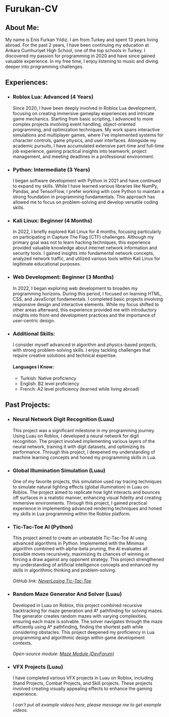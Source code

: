 <h1>Furukan-CV</h1>

<h2>About Me:</h2>
<p>
  My name is Enis Furkan Yıldız. I am from Turkey and spent 13 years living abroad. For the past 2 years, I have been continuing my education at Ankara Cumhuriyet High School, one of the top schools in Turkey. I discovered my passion for programming in 2020 and have since gained valuable experience. In my free time, I enjoy listening to music and diving deeper into programming challenges.
</p>

<h2>Experiences:</h2>
<ul>
  <li>
    <h3>Roblox Lua: Advanced (4 Years)</h3>
    <p>
      Since 2020, I have been deeply involved in Roblox Lua development, focusing on creating immersive gameplay experiences and intricate game mechanics. Starting from basic scripting, I advanced to more complex projects involving event handling, object-oriented programming, and optimization techniques. My work spans interactive simulations and multiplayer games, where I've implemented systems for character controls, game physics, and user interfaces. Alongside my academic pursuits, I have accumulated extensive part-time and full-time job experience, gaining practical insights into teamwork, project management, and meeting deadlines in a professional environment.
    </p>
  </li>
  <li>
    <h3>Python: Intermediate (3 Years)</h3>
    <p>
      I began software development with Python in 2021 and have continued to expand my skills. While I have learned various libraries like NumPy, Pandas, and TensorFlow, I prefer working with core Python to maintain a strong foundation in programming fundamentals. This approach has allowed me to focus on problem-solving and develop versatile coding skills.
    </p>
  </li>
  <li>
    <h3>Kali Linux: Beginner (4 Months)</h3>
    <p>
      In 2022, I briefly explored Kali Linux for 4 months, focusing particularly on participating in Capture The Flag (CTF) challenges. Although my primary goal was not to learn hacking techniques, this experience provided valuable knowledge about internet network information and security tools. I gained insights into fundamental network concepts, analyzed network traffic, and utilized various tools within Kali Linux for legitimate educational purposes.
    </p>
  </li>
  <li>
    <h3>Web Development: Beginner (3 Months)</h3>
    <p>
      In 2022, I began exploring web development to broaden my programming horizons. During this period, I focused on learning HTML, CSS, and JavaScript fundamentals. I completed basic projects involving responsive design and interactive elements. While my focus shifted to other areas afterward, this experience provided me with introductory insights into front-end development practices and the importance of user-centric design.
    </p>
  </li>
  <li>
    <h3>Additional Skills:</h3>
    <p>
      I consider myself advanced in algorithm and physics-based projects, with strong problem-solving skills. I enjoy tackling challenges that require creative solutions and technical expertise.
    </p>
    <h4>Languages I Know:</h4>
    <ul>
      <li>Turkish: Native proficiency</li>
      <li>English: B2 level proficiency</li>
      <li>French: A2 level proficiency (learned while living abroad)</li>
    </ul>
  </li>
</ul>

<h2>Past Projects:</h2>
<ul>
  <li>
    <h3>Neural Network Digit Recognition (Luau)</h3>
    <p>
      This project was a significant milestone in my programming journey. Using Luau on Roblox, I developed a neural network for digit recognition. The project involved implementing various layers of the neural network, training it with digit datasets, and optimizing its performance. Through this project, I deepened my understanding of machine learning concepts and honed my programming skills in Lua.
    </p>
  </li>
  <li>
    <h3>Global Illumination Simulation (Luau)</h3>
    <p>
      One of my favorite projects, this simulation used ray tracing techniques to simulate natural lighting effects (global illumination) in Luau on Roblox. The project aimed to replicate how light interacts and bounces off surfaces in a realistic manner, enhancing visual fidelity and creating immersive environments. Through this project, I gained practical experience in implementing advanced rendering techniques and honed my skills in Lua programming within the Roblox platform.
    </p>
  </li>
  <li>
    <h3>Tic-Tac-Toe AI (Python)</h3>
    <p>
      This project aimed to create an unbeatable Tic-Tac-Toe AI using advanced algorithms in Python. Implemented with the Minimax algorithm combined with alpha-beta pruning, the AI evaluates all possible moves recursively, maximizing its chances of winning or forcing a draw against any opponent strategy. This project strengthened my understanding of artificial intelligence concepts and enhanced my skills in algorithmic thinking and problem-solving.
      <br><br>
      <i>GitHub link: <a href="https://github.com/Furukan/NeverLosingTic-Tac-Toe">NeverLosing Tic-Tac-Toe</a></i>
    </p>
  </li>
  <li>
    <h3>Random Maze Generator And Solver (Luau)</h3>
    <p>
      Developed in Luau on Roblox, this project combined recursive backtracking for maze generation and A* pathfinding for solving mazes. The generator creates random mazes with varying complexities, ensuring each maze is solvable. The solver navigates through the maze efficiently using A* pathfinding, finding the shortest path while considering obstacles. This project deepened my proficiency in Lua programming and algorithmic design within game development contexts.
      <br><br>
      <i>Open-source module: <a href="https://devforum.roblox.com/t/mazemodule-create-mazes-and-find-your-way/3014919">Maze Module (DevForum)</a></i>
    </p>
  </li>
  <li>
    <h3>VFX Projects (Luau)</h3>
    <p>
      I have completed various VFX projects in Luau on Roblox, including Stand Projects, Combat Projects, and Skill projects. These projects involved creating visually appealing effects to enhance the gaming experience.
      <br><br>
      <i>I can't put all example videos here, please message me to get example videos.</i>
    </p>
  </li>
</ul>
